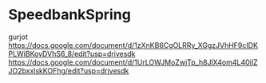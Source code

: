 # SpeedbankSpring
gurjot https://docs.google.com/document/d/1zXnKB6CgOLRRy_XGgzJVhHF9cIDKPLWiBKovDVhS6_8/edit?usp=drivesdk
https://docs.google.com/document/d/1UrLOWJMoZwjTp_h8JlX4om4L40iIZJO2bxxlskKOFhg/edit?usp=drivesdk
